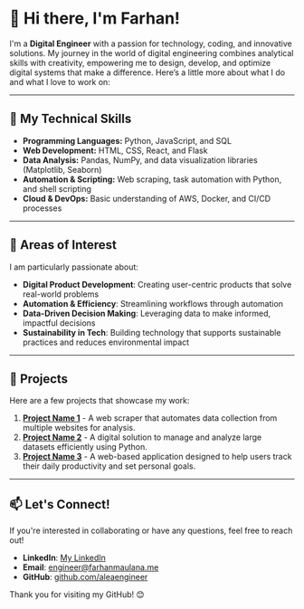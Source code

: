# 👋 Hi there, I'm Farhan!

I'm a **Digital Engineer** with a passion for technology, coding, and innovative solutions. My journey in the world of digital engineering combines analytical skills with creativity, empowering me to design, develop, and optimize digital systems that make a difference. Here’s a little more about what I do and what I love to work on:

---

## 🔧 My Technical Skills

- **Programming Languages:** Python, JavaScript, and SQL
- **Web Development:** HTML, CSS, React, and Flask
- **Data Analysis:** Pandas, NumPy, and data visualization libraries (Matplotlib, Seaborn)
- **Automation & Scripting:** Web scraping, task automation with Python, and shell scripting
- **Cloud & DevOps:** Basic understanding of AWS, Docker, and CI/CD processes

---

## 🌟 Areas of Interest

I am particularly passionate about:

- **Digital Product Development**: Creating user-centric products that solve real-world problems
- **Automation & Efficiency**: Streamlining workflows through automation
- **Data-Driven Decision Making**: Leveraging data to make informed, impactful decisions
- **Sustainability in Tech**: Building technology that supports sustainable practices and reduces environmental impact

---

## 🚀 Projects

Here are a few projects that showcase my work:

1. **[Project Name 1](https://github.com/aleaengineer/project1)** - A web scraper that automates data collection from multiple websites for analysis.
2. **[Project Name 2](https://github.com/aleaengineer/project2)** - A digital solution to manage and analyze large datasets efficiently using Python.
3. **[Project Name 3](https://github.com/aleaengineer/project3)** - A web-based application designed to help users track their daily productivity and set personal goals.

---

## 📫 Let's Connect!

If you're interested in collaborating or have any questions, feel free to reach out!

- **LinkedIn**: [My LinkedIn](https://www.linkedin.com/in/farhanmaulanasyidiq)
- **Email**: engineer@farhanmaulana.me
- **GitHub**: [github.com/aleaengineer](https://github.com/aleaengineer)

Thank you for visiting my GitHub! 😊
